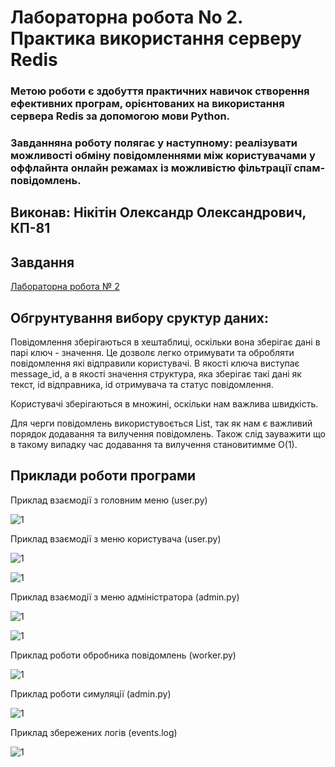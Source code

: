 # Лабораторна робота No 2. Практика використання серверу Redis
### Метою роботи є здобуття практичних навичок створення ефективних програм, орієнтованих на використання сервера Redis за допомогою мови Python.

### Завдання​ на роботу полягає у наступному: реалізувати можливості обміну повідомленнями між користувачами у оффлайнта онлайн режамах із можливістю фільтрації спам-повідомлень.

## Виконав: Нікітін Олександр Олександрович, КП-81

## Завдання 

[Лабораторна робота № 2](https://docs.google.com/document/u/0/d/1ymkaZA5xorduipavVCKliBGvg-ZYH5rm1Pyfwuu6AUM/edit?usp=drive_web)

## Обгрунтування вибору сруктур даних:

Повідомлення зберігаються в хештаблиці, оскільки вона зберігає дані в парі ключ - значення. Це дозволє легко отримувати та обробляти повідомлення які відправили користувачі.
В якості ключа виступає message_id, а в якості значення структура, яка зберігає такі дані як текст, id відправника, id отримувача та статус повідомлення.

Користувачі зберігаються в множині, оскільки нам важлива швидкість.

Для черги повідомлень використувоється List, так як нам є важливий порядок додавання та вилучення повідомлень. Також слід зауважити що в такому випадку час додавання та вилучення становитимме О(1).


## Приклади роботи програми

Приклад взаємодії з головним меню (user.py)

![1](./img/1.jpg)

Приклад взаємодії з меню користувача (user.py)

![1](./img/2.jpg)

![1](./img/4.jpg)

Приклад взаємодії з меню адміністратора (admin.py)

![1](./img/5.jpg)

![1](./img/6.jpg)

Приклад роботи обробника повідомлень (worker.py)

![1](./img/7.jpg)

Приклад роботи симуляції (admin.py)

![1](./img/8.jpg)

Приклад збережених логів (events.log)

![1](./img/9.jpg)

